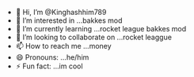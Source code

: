 - 👋 Hi, I’m @Kinghashhim789
- 👀 I’m interested in ...bakkes mod
- 🌱 I’m currently learning ...rocket league bakkes mod
- 💞️ I’m looking to collaborate on ...rocket leaggue
- 📫 How to reach me ...money
- 😄 Pronouns: ...he/him
- ⚡ Fun fact: ...im cool

<!---
Kinghashhim789/Kinghashhim789 is a ✨ special ✨ repository because its `README.md` (this file) appears on your GitHub profile.
You can click the Preview link to take a look at your changes.
--->
